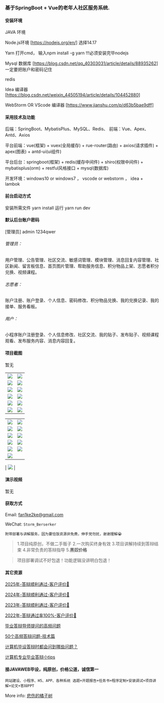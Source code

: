 ### 基于SpringBoot + Vue的老年人社区服务系统.

#### 安装环境

JAVA 环境 

Node.js环境 [https://nodejs.org/en/] 选择14.17

Yarn 打开cmd， 输入npm install -g yarn !!!必须安装完毕nodejs

Mysql 数据库 [https://blog.csdn.net/qq_40303031/article/details/88935262] 一定要把账户和密码记住

redis

Idea 编译器 [https://blog.csdn.net/weixin_44505194/article/details/104452880]

WebStorm OR VScode 编译器 [https://www.jianshu.com/p/d63b5bae9dff]

#### 采用技术及功能

后端：SpringBoot、MybatisPlus、MySQL、Redis、
前端：Vue、Apex、Antd、Axios

平台前端：vue(框架) + vuex(全局缓存) + rue-router(路由) + axios(请求插件) + apex(图表)  + antd-ui(ui组件)

平台后台：springboot(框架) + redis(缓存中间件) + shiro(权限中间件) + mybatisplus(orm) + restful风格接口 + mysql(数据库)

开发环境：windows10 or windows7 ， vscode or webstorm ， idea + lambok


#### 前台启动方式
安装所需文件 yarn install 
运行 yarn run dev

#### 默认后台账户密码
[管理员]
admin
1234qwer

###### 管理员：
用户管理、公告管理、社区交流、敏感词管理、模块管理、消息回复内容管理、社区新闻、留言板信息、首页图片管理、帮助服务信息、积分物品上架、志愿者积分兑换、视频课程。

###### 志愿者：
账户注册、账户登录、个人信息、密码修改、积分物品兑换、我的兑换记录、我的接单、服务看板。

###### 用户：
小程序账户注册登录、个人信息修改、社区交流、我的贴子、发布贴子、视频课程观看、发布服务内容、消息内容回复。

#### 项目截图
暂无

|  |  |
|---------------------|---------------------|
| ![](https://fank-bucket-oss.oss-cn-beijing.aliyuncs.com/img/32db93e0-558b-45c8-b3a9-31e5a6d40a3e.png) | ![](https://fank-bucket-oss.oss-cn-beijing.aliyuncs.com/img/5236423b-070d-4e47-9a33-c45e550afcca.png) |
| ![](https://fank-bucket-oss.oss-cn-beijing.aliyuncs.com/img/4d44290b-38ef-4196-abe1-90403bb2c57f.png) | ![](https://fank-bucket-oss.oss-cn-beijing.aliyuncs.com/img/876e7e98-17ec-4d1c-8638-c403a5d48b35.png) |
| ![](https://fank-bucket-oss.oss-cn-beijing.aliyuncs.com/img/f102016b-9a6d-4585-89e4-3a1b4523cc16.png) | ![](https://fank-bucket-oss.oss-cn-beijing.aliyuncs.com/img/169a5945-7eda-4b79-8768-572c0896403b.png) |
| ![](https://fank-bucket-oss.oss-cn-beijing.aliyuncs.com/img/e4dfc82c-ccb1-440f-bffe-e9e3503bdbce.png) | ![](https://fank-bucket-oss.oss-cn-beijing.aliyuncs.com/img/97ec0bb4-1db9-481e-991d-4229727acb63.png) |
| ![](https://fank-bucket-oss.oss-cn-beijing.aliyuncs.com/img/c0d1d454-90a6-4dae-b47d-d5cac51e40a9.png) | ![](https://fank-bucket-oss.oss-cn-beijing.aliyuncs.com/img/71e7aed3-9440-48c6-95a2-53644bfb57fd.png) |
| ![](https://fank-bucket-oss.oss-cn-beijing.aliyuncs.com/img/a4a863a0-a285-44ad-ab41-cb620367340b.png) | ![](https://fank-bucket-oss.oss-cn-beijing.aliyuncs.com/img/68baf897-b469-4490-89fb-4f0392e7264a.png) |

|  |  |
|---------------------|---------------------|
| ![](https://fank-bucket-oss.oss-cn-beijing.aliyuncs.com/img/e8e00350-9821-4893-b139-4c85414c2bb6.png) | ![](https://fank-bucket-oss.oss-cn-beijing.aliyuncs.com/img/43254711-2d42-43f7-813e-90089239715d.png) |
| ![](https://fank-bucket-oss.oss-cn-beijing.aliyuncs.com/img/de3dc67f-6bbc-47bc-b4b6-4025603f41f0.png) | ![](https://fank-bucket-oss.oss-cn-beijing.aliyuncs.com/img/331e115e-a5f0-401c-b423-04d2b8cdf2d8.png) |
| ![](https://fank-bucket-oss.oss-cn-beijing.aliyuncs.com/img/d975f825-2f8e-4faf-8e12-9bd139a19930.png) | ![](https://fank-bucket-oss.oss-cn-beijing.aliyuncs.com/img/194b0b90-863b-4af4-a6ab-150f0d2e4270.png) |
| ![](https://fank-bucket-oss.oss-cn-beijing.aliyuncs.com/img/c6be1a63-061d-4305-b5c0-53ede07650ed.png) | ![](https://fank-bucket-oss.oss-cn-beijing.aliyuncs.com/img/4d5f39ce-6b0c-4c0c-8892-5b4e14f94747.png) |
| ![](https://fank-bucket-oss.oss-cn-beijing.aliyuncs.com/img/bff79178-417a-4d1a-8d72-08fb2e97ed91.png) | ![](https://fank-bucket-oss.oss-cn-beijing.aliyuncs.com/img/e932fe65-ffd8-424e-8c86-804a787057bf.png) |
| ![](https://fank-bucket-oss.oss-cn-beijing.aliyuncs.com/img/79752991-6d12-4cea-b2db-db5b138aa6f4.png) |  |

| ![](https://fank-bucket-oss.oss-cn-beijing.aliyuncs.com/work/936e9baf53eb9a217af4f89c616dc19.png) |

#### 演示视频

暂无

#### 获取方式

Email: fan1ke2ke@gmail.com

WeChat: `Storm_Berserker`

`附带部署与讲解服务，因为要恰饭资源非免费，伸手党勿扰，谢谢理解😭`

> 1.项目纯原创，不做二手贩子 2.一次购买终身有效 3.项目讲解持续到答辩结束 4.非常负责的答辩指导 5.**黑奴价格**

> 项目部署调试不好包退！功能逻辑没讲明白包退！

#### 其它资源

[2025年-答辩顺利通过-客户评价🍜](https://berserker287.github.io/2025/06/18/2025%E5%B9%B4%E7%AD%94%E8%BE%A9%E9%A1%BA%E5%88%A9%E9%80%9A%E8%BF%87/)

[2024年-答辩顺利通过-客户评价👻](https://berserker287.github.io/2024/06/06/2024%E5%B9%B4%E7%AD%94%E8%BE%A9%E9%A1%BA%E5%88%A9%E9%80%9A%E8%BF%87/)

[2023年-答辩顺利通过-客户评价🐢](https://berserker287.github.io/2023/06/14/2023%E5%B9%B4%E7%AD%94%E8%BE%A9%E9%A1%BA%E5%88%A9%E9%80%9A%E8%BF%87/)

[2022年-答辩通过率100%-客户评价🐣](https://berserker287.github.io/2022/05/25/%E9%A1%B9%E7%9B%AE%E4%BA%A4%E6%98%93%E8%AE%B0%E5%BD%95/)

[毕业答辩导师提问的高频问题](https://berserker287.github.io/2023/06/13/%E6%AF%95%E4%B8%9A%E7%AD%94%E8%BE%A9%E5%AF%BC%E5%B8%88%E6%8F%90%E9%97%AE%E7%9A%84%E9%AB%98%E9%A2%91%E9%97%AE%E9%A2%98/)

[50个高频答辩问题-技术篇](https://berserker287.github.io/2023/06/13/50%E4%B8%AA%E9%AB%98%E9%A2%91%E7%AD%94%E8%BE%A9%E9%97%AE%E9%A2%98-%E6%8A%80%E6%9C%AF%E7%AF%87/)

[计算机毕设答辩时都会问到哪些问题？](https://www.zhihu.com/question/31020988)

[计算机专业毕业答辩小tips](https://zhuanlan.zhihu.com/p/145911029)

#### 接JAVAWEB毕设，纯原创，价格公道，诚信第一

`网站建设、小程序、H5、APP、各种系统 选题+开题报告+任务书+程序定制+安装调试+项目讲解+论文+答辩PPT`

More info: [悲伤的橘子树](https://berserker287.github.io/)
